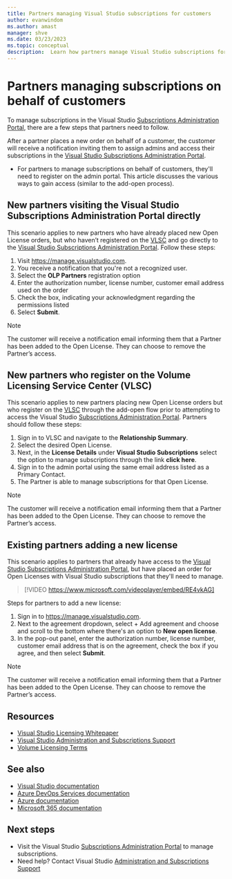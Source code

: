 ```yaml
---
title: Partners managing Visual Studio subscriptions for customers
author: evanwindom
ms.author: amast
manager: shve
ms.date: 03/23/2023
ms.topic: conceptual
description:  Learn how partners manage Visual Studio subscriptions for their customers.
---
```


# Partners managing subscriptions on behalf of customers

To manage subscriptions in the Visual Studio [Subscriptions Administration Portal](https://manage.visualstudio.com), there are a few steps that partners need to follow. 

After a partner places a new order on behalf of a customer, the customer will receive a notification inviting them to assign admins and access their subscriptions in the [Visual Studio Subscriptions Administration Portal](https://manage.visualstudio.com).
+ For partners to manage subscriptions on behalf of customers, they'll need to register on the admin portal. This article discusses the various ways to gain access  (similar to the add-open process).

## New partners visiting the Visual Studio Subscriptions Administration Portal directly

This scenario applies to new partners who have already placed new Open License orders, but who haven’t registered on the [VLSC](https://www.microsoft.com/Licensing/servicecenter/default.aspx) and go directly to the [Visual Studio Subscriptions Administration Portal](https://manage.visualstudio.com).  Follow these steps:
1. Visit <https://manage.visualstudio.com>.
1. You receive a notification that you're not a recognized user.
1. Select the **OLP Partners** registration option
1. Enter the authorization number, license number, customer email address used on the order 
1. Check the box, indicating your acknowledgment regarding the permissions listed
1. Select **Submit**.

> [!NOTE]
> The customer will receive a notification email informing them that a Partner has been added to the Open License. They can choose to remove the Partner’s access.

## New partners who register on the Volume Licensing Service Center (VLSC)

This scenario applies to new partners placing new Open License orders but who register on the [VLSC](https://www.microsoft.com/Licensing/servicecenter/default.aspx) through the add-open flow prior to attempting to access the Visual Studio [Subscriptions Administration Portal](https://manage.visualstudio.com). Partners should follow these steps:
1. Sign in to VLSC and navigate to the **Relationship Summary**.
1. Select the desired Open License.
1. Next, in the **License Details** under **Visual Studio Subscriptions** select the option to manage subscriptions through the link **click here**.
1. Sign in to the admin portal using the same email address listed as a Primary Contact.
1. The Partner is able to manage subscriptions for that Open License.

> [!NOTE]
> The customer will receive a notification email informing them that a Partner has been added to the Open License. They can choose to remove the Partner’s access.

## Existing partners adding a new license

This scenario applies to partners that already have access to the [Visual Studio Subscriptions Administration Portal](https://manage.visualstudio.com), but have placed an order for Open Licenses with Visual Studio subscriptions that they'll need to manage.  


> [!VIDEO https://www.microsoft.com/videoplayer/embed/RE4vkAG]

Steps for partners to add a new license:
1. Sign in to <https://manage.visualstudio.com>.
1. Next to the agreement dropdown, select + Add agreement and choose and scroll to the bottom where there's an option to **New open license**.
1. In the pop-out panel, enter the authorization number, license number, customer email address that is on the agreement, check the box if you agree, and then select **Submit**.

> [!NOTE]
> The customer will receive a notification email informing them that a Partner has been added to the Open License. They can choose to remove the Partner’s access.


## Resources

+ [Visual Studio Licensing Whitepaper](https://aka.ms/vslicensing)
+ [Visual Studio Administration and Subscriptions Support](https://aka.ms/vsadminhelp)
+ [Volume Licensing Terms](https://www.microsoft.com/licensing/product-licensing/products.aspx)

## See also

+ [Visual Studio documentation](/visualstudio/)
+ [Azure DevOps Services documentation](/azure/devops/)
+ [Azure documentation](/azure/)
+ [Microsoft 365 documentation](/microsoft-365/)

## Next steps

+ Visit the Visual Studio [Subscriptions Administration Portal](https://manage.visualstudio.com) to manage subscriptions.
+ Need help? Contact Visual Studio [Administration and Subscriptions Support](https://visualstudio.microsoft.com/support/support-overview-vs)
